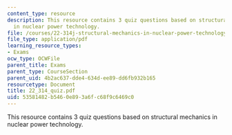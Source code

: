 ```yaml
---
content_type: resource
description: This resource contains 3 quiz questions based on structural mechanics
  in nuclear power technology.
file: /courses/22-314j-structural-mechanics-in-nuclear-power-technology-fall-2006/53581482b5460e893a6fc68f9c6469c0_22_314_quiz.pdf
file_type: application/pdf
learning_resource_types:
- Exams
ocw_type: OCWFile
parent_title: Exams
parent_type: CourseSection
parent_uid: 4b2ac637-dde4-634d-ee89-dd6fb932b165
resourcetype: Document
title: 22_314_quiz.pdf
uid: 53581482-b546-0e89-3a6f-c68f9c6469c0
---
```

This resource contains 3 quiz questions based on structural mechanics in nuclear power technology.